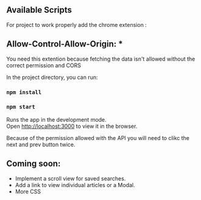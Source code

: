 ## Available Scripts



For project to work properly add the chrome extension :

## Allow-Control-Allow-Origin: *

You need this extention because fetching the data isn't allowed without the correct permission and CORS

In the project directory, you can run:

### `npm install`

### `npm start`

Runs the app in the development mode.<br>
Open [http://localhost:3000](http://localhost:3000) to view it in the browser.

Because of the permission allowed with the API you will need to clikc the next and prev button twice. 



## Coming soon:

* Implement a scroll view for saved searches.
* Add a link to view individual articles or a Modal. 
* More CSS